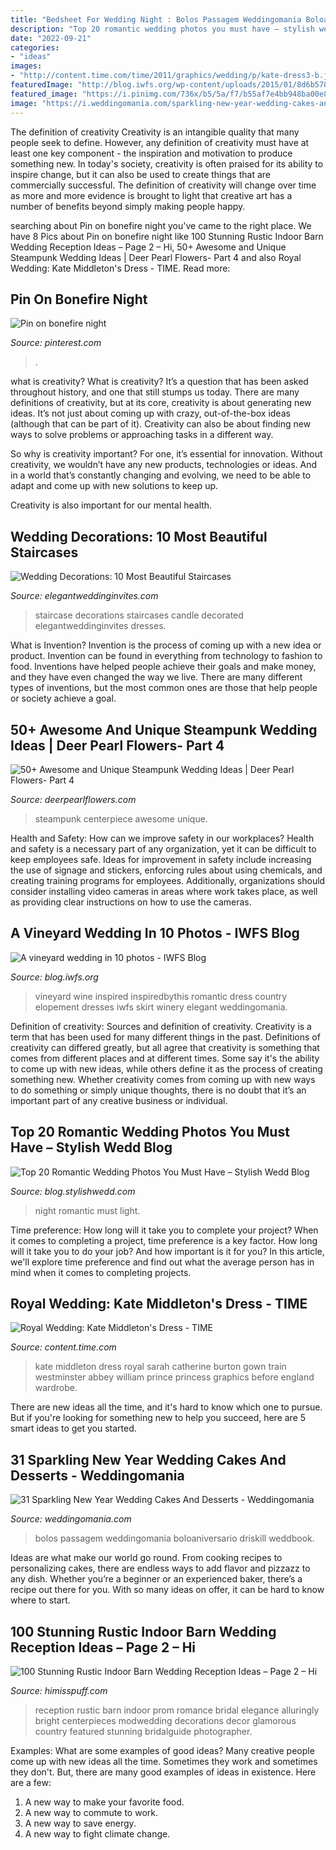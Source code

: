 ```yaml
---
title: "Bedsheet For Wedding Night : Bolos Passagem Weddingomania Boloaniversario Driskill Weddbook"
description: "Top 20 romantic wedding photos you must have – stylish wedd blog"
date: "2022-09-21"
categories:
- "ideas"
images:
- "http://content.time.com/time/2011/graphics/wedding/p/kate-dress3-b.jpg"
featuredImage: "http://blog.iwfs.org/wp-content/uploads/2015/01/8d6b578d09e082efbc875fa9ef52474a.jpg"
featured_image: "https://i.pinimg.com/736x/b5/5a/f7/b55af7e4bb948ba00e83bd17e5b12d02.jpg"
image: "https://i.weddingomania.com/sparkling-new-year-wedding-cakes-and-desserts-7-500x750.jpg"
---
```



The definition of creativity
Creativity is an intangible quality that many people seek to define. However, any definition of creativity must have at least one key component - the inspiration and motivation to produce something new. In today's society, creativity is often praised for its ability to inspire change, but it can also be used to create things that are commercially successful. The definition of creativity will change over time as more and more evidence is brought to light that creative art has a number of benefits beyond simply making people happy.

	

		
searching about Pin on bonefire night you've came to the right place. We have 8 Pics about Pin on bonefire night like 100 Stunning Rustic Indoor Barn Wedding Reception Ideas – Page 2 – Hi, 50+ Awesome and Unique Steampunk Wedding Ideas | Deer Pearl Flowers- Part 4 and also Royal Wedding: Kate Middleton&#039;s Dress - TIME. Read more:
		
    
## Pin On Bonefire Night

<img loading=lazy src="https://i.pinimg.com/736x/b5/5a/f7/b55af7e4bb948ba00e83bd17e5b12d02.jpg" onerror="this.onerror=null;this.src='https://tse3.mm.bing.net/th?id=OIP.LoxIrn4e5I-5UV5pzOe4sQHaJ3&amp;pid=15.1';" alt="Pin on bonefire night">

_Source: pinterest.com_

>. 

	

what is creativity?
What is creativity? It’s a question that has been asked throughout history, and one that still stumps us today. There are many definitions of creativity, but at its core, creativity is about generating new ideas.
It’s not just about coming up with crazy, out-of-the-box ideas (although that can be part of it). Creativity can also be about finding new ways to solve problems or approaching tasks in a different way.

So why is creativity important? For one, it’s essential for innovation. Without creativity, we wouldn’t have any new products, technologies or ideas. And in a world that’s constantly changing and evolving, we need to be able to adapt and come up with new solutions to keep up.

Creativity is also important for our mental health.

    
## Wedding Decorations: 10 Most Beautiful Staircases

<img loading=lazy src="https://www.elegantweddinginvites.com/wedding-blog/wp-content/uploads/2015/06/candle-decorated-lights-up-wedding-staircase-ideas.jpg" onerror="this.onerror=null;this.src='https://tse1.mm.bing.net/th?id=OIP.GL0Km7juo-Du-O0YOd4AWwHaLH&amp;pid=15.1';" alt="Wedding Decorations: 10 Most Beautiful Staircases">

_Source: elegantweddinginvites.com_

>staircase decorations staircases candle decorated elegantweddinginvites dresses. 

	

What is Invention?
Invention is the process of coming up with a new idea or product. Invention can be found in everything from technology to fashion to food. Inventions have helped people achieve their goals and make money, and they have even changed the way we live. There are many different types of inventions, but the most common ones are those that help people or society achieve a goal.

    
## 50+ Awesome And Unique Steampunk Wedding Ideas | Deer Pearl Flowers- Part 4

<img loading=lazy src="https://www.deerpearlflowers.com/wp-content/uploads/2015/05/Steampunk-Wedding-Centerpiece.jpg" onerror="this.onerror=null;this.src='https://tse1.mm.bing.net/th?id=OIP.AT56QRZKHKf7NcJOS-KhGgHaLH&amp;pid=15.1';" alt="50+ Awesome and Unique Steampunk Wedding Ideas | Deer Pearl Flowers- Part 4">

_Source: deerpearlflowers.com_

>steampunk centerpiece awesome unique. 

	

Health and Safety: How can we improve safety in our workplaces?
Health and safety is a necessary part of any organization, yet it can be difficult to keep employees safe. Ideas for improvement in safety include increasing the use of signage and stickers, enforcing rules about using chemicals, and creating training programs for employees. Additionally, organizations should consider installing video cameras in areas where work takes place, as well as providing clear instructions on how to use the cameras.

    
## A Vineyard Wedding In 10 Photos - IWFS Blog

<img loading=lazy src="http://blog.iwfs.org/wp-content/uploads/2015/01/8d6b578d09e082efbc875fa9ef52474a.jpg" onerror="this.onerror=null;this.src='https://tse4.mm.bing.net/th?id=OIP.7PCH1Z6T147KhesqZSxEewHaLH&amp;pid=15.1';" alt="A vineyard wedding in 10 photos - IWFS Blog">

_Source: blog.iwfs.org_

>vineyard wine inspired inspiredbythis romantic dress country elopement dresses iwfs skirt winery elegant weddingomania. 

	

Definition of creativity: Sources and definition of creativity.
Creativity is a term that has been used for many different things in the past. Definitions of creativity can differed greatly, but all agree that creativity is something that comes from different places and at different times. Some say it's the ability to come up with new ideas, while others define it as the process of creating something new. Whether creativity comes from coming up with new ways to do something or simply unique thoughts, there is no doubt that it’s an important part of any creative business or individual.

    
## Top 20 Romantic Wedding Photos You Must Have – Stylish Wedd Blog

<img loading=lazy src="http://blog.stylishwedd.com/wp-content/uploads/2016/12/Incredible-Night-Wedding-Photos-Ideas-You-Must-See.jpg" onerror="this.onerror=null;this.src='https://tse1.mm.bing.net/th?id=OIP.YozKD3NQw8_L1UmgONwQIQHaKc&amp;pid=15.1';" alt="Top 20 Romantic Wedding Photos You Must Have – Stylish Wedd Blog">

_Source: blog.stylishwedd.com_

>night romantic must light. 

	

Time preference: How long will it take you to complete your project?
When it comes to completing a project, time preference is a key factor. How long will it take you to do your job? And how important is it for you? In this article, we'll explore time preference and find out what the average person has in mind when it comes to completing projects.

    
## Royal Wedding: Kate Middleton&#039;s Dress - TIME

<img loading=lazy src="http://content.time.com/time/2011/graphics/wedding/p/kate-dress3-b.jpg" onerror="this.onerror=null;this.src='https://tse3.mm.bing.net/th?id=OIP.vZzqkA35unxzbrp202PvNgHaKu&amp;pid=15.1';" alt="Royal Wedding: Kate Middleton&#039;s Dress - TIME">

_Source: content.time.com_

>kate middleton dress royal sarah catherine burton gown train westminster abbey william prince princess graphics before england wardrobe. 

	

There are new ideas all the time, and it's hard to know which one to pursue. But if you're looking for something new to help you succeed, here are 5 smart ideas to get you started.

    
## 31 Sparkling New Year Wedding Cakes And Desserts - Weddingomania

<img loading=lazy src="https://i.weddingomania.com/sparkling-new-year-wedding-cakes-and-desserts-7-500x750.jpg" onerror="this.onerror=null;this.src='https://tse4.mm.bing.net/th?id=OIP.kfcWXZbWeGSLjkGkzz2JgwHaLH&amp;pid=15.1';" alt="31 Sparkling New Year Wedding Cakes And Desserts - Weddingomania">

_Source: weddingomania.com_

>bolos passagem weddingomania boloaniversario driskill weddbook. 

	

Ideas are what make our world go round. From cooking recipes to personalizing cakes, there are endless ways to add flavor and pizzazz to any dish. Whether you’re a beginner or an experienced baker, there’s a recipe out there for you. With so many ideas on offer, it can be hard to know where to start.

    
## 100 Stunning Rustic Indoor Barn Wedding Reception Ideas – Page 2 – Hi

<img loading=lazy src="https://www.himisspuff.com/wp-content/uploads/2016/03/Glamorous-wedding-reception-ideas.jpg" onerror="this.onerror=null;this.src='https://tse2.mm.bing.net/th?id=OIP.yG05y4CXEkjBdEO5hv0T6QHaJ4&amp;pid=15.1';" alt="100 Stunning Rustic Indoor Barn Wedding Reception Ideas – Page 2 – Hi">

_Source: himisspuff.com_

>reception rustic barn indoor prom romance bridal elegance alluringly bright centerpieces modwedding decorations decor glamorous country featured stunning bridalguide photographer. 

	

Examples: What are some examples of good ideas?
Many creative people come up with new ideas all the time. Sometimes they work and sometimes they don't. But, there are many good examples of ideas in existence. Here are a few: 
1) A new way to make your favorite food. 
2) A new way to commute to work. 
3) A new way to save energy. 
4) A new way to fight climate change.


